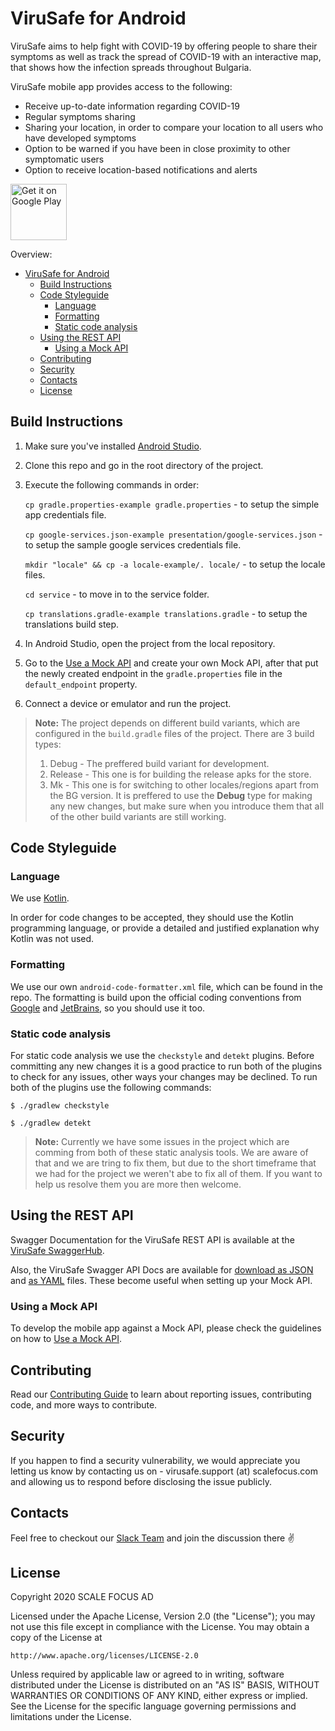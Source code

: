# ViruSafe for Android

ViruSafe aims to help fight with COVID-19 by offering people to share their symptoms as well as track the spread of COVID-19 with an interactive map, that shows how the infection spreads throughout Bulgaria.

ViruSafe mobile app provides access to the following:
- Receive up-to-date information regarding COVID-19
- Regular symptoms sharing
- Sharing your location, in order to compare your location to all users who have developed symptoms
- Option to be warned if you have been in close proximity to other symptomatic users
- Option to receive location-based notifications and alerts

<a href='https://play.google.com/store/apps/details?id=bg.government.virusafe&pcampaignid=pcampaignidMKT-Other-global-all-co-prtnr-py-PartBadge-Mar2515-1'><img alt='Get it on Google Play' src='https://play.google.com/intl/en_us/badges/static/images/badges/en_badge_web_generic.png' height="90"/></a>

Overview:
- [ViruSafe for Android](#virusafe-for-android)
  - [Build Instructions](#build-instructions)
  - [Code Styleguide](#code-styleguide)
    - [Language](#language)
    - [Formatting](#formatting)
    - [Static code analysis](#static-code-analysis)
  - [Using the REST API](#using-the-rest-api)
    - [Using a Mock API](#using-a-mock-api)
  - [Contributing](#contributing)
  - [Security](#security)
  - [Contacts](#contacts)
  - [License](#license)

## Build Instructions

1. Make sure you've installed [Android Studio](https://developer.android.com/studio/index.html).
2. Clone this repo and go in the root directory of the project.
3. Execute the following commands in order:
   
    `cp gradle.properties-example gradle.properties` - to setup the simple app credentials file.
    
    `cp google-services.json-example presentation/google-services.json` - to setup the sample google services credentials file.
    
    `mkdir "locale" && cp -a locale-example/. locale/` - to setup the locale files.
    
    `cd service` - to move in to the service folder.
    
    `cp translations.gradle-example translations.gradle` - to setup the translations build step.
4. In Android Studio, open the project from the local repository.
5. Go to the [Use a Mock API](Using-Mock-API.md) and create your own Mock API, after that put the newly created endpoint in the `gradle.properties` file in the `default_endpoint` property.
6. Connect a device or emulator and run the project.

> **Note:** The project depends on different build variants, which are configured in the `build.gradle` files of the project. There are 3 build types:
> 	1. Debug - The preffered build variant for development.
> 	2. Release - This one is for building the release apks for the store.
> 	3. Mk - This one is for switching to other locales/regions apart from the BG version.
> It is preffered to use the **Debug** type for making any new changes, but make sure when you introduce them that all of the other build variants are still working.

## Code Styleguide

### Language
We use [Kotlin](https://kotlinlang.org/).

In order for code changes to be accepted, they should use the Kotlin programming language, or provide a detailed and justified explanation why Kotlin was not used.

### Formatting
We use our own `android-code-formatter.xml` file, which can be found in the repo.
The formatting is build upon the official coding conventions from [Google](https://source.android.com/setup/contribute/code-style) and [JetBrains](https://kotlinlang.org/docs/reference/coding-conventions.html), so you should use it too.

### Static code analysis
For static code analysis we use the ```checkstyle``` and ```detekt``` plugins. 
Before committing any new changes it is a good practice to run both of the plugins to check for any issues, other ways your changes may be declined.
To run both of the plugins use the following commands:

```$ ./gradlew checkstyle```

```$ ./gradlew detekt```

> **Note:** Currently we have some issues in the project which are comming from both of these static analysis tools. 
We are aware of that and we are tring to fix them, but due to the short timeframe that we had for the project we weren't abe to fix all of them. 
If you want to help us resolve them you are more then welcome.

## Using the REST API

Swagger Documentation for the ViruSafe REST API is available at the [ViruSafe SwaggerHub](https://app.swaggerhub.com/apis-docs/ViruSafe/viru-safe_backend_rest_api/1.0.0).

Also, the ViruSafe Swagger API Docs are available for [download as JSON](https://api.swaggerhub.com/apis/ViruSafe/viru-safe_backend_rest_api/1.0.0) and [as YAML](https://api.swaggerhub.com/apis/ViruSafe/viru-safe_backend_rest_api/1.0.0/swagger.yaml) files. These become useful when setting up your Mock API.

### Using a Mock API

To develop the mobile app against a Mock API, please check the guidelines on how to [Use a Mock API](Using-Mock-API.md).

## Contributing

Read our [Contributing Guide](CONTRIBUTING.md) to learn about reporting issues, contributing code, and more ways to contribute.

## Security

If you happen to find a security vulnerability, we would appreciate you letting us know by contacting us on - virusafe.support (at) scalefocus.com and allowing us to respond before disclosing the issue publicly.

## Contacts

Feel free to checkout our [Slack Team](https://join.slack.com/t/virusafe/shared_invite/zt-dthph60w-KGyk_s6rjoGa6WjR7~tCAg) and join the discussion there ✌️

## License

Copyright 2020 SCALE FOCUS AD

Licensed under the Apache License, Version 2.0 (the "License");
you may not use this file except in compliance with the License.
You may obtain a copy of the License at

    http://www.apache.org/licenses/LICENSE-2.0

Unless required by applicable law or agreed to in writing, software
distributed under the License is distributed on an "AS IS" BASIS,
WITHOUT WARRANTIES OR CONDITIONS OF ANY KIND, either express or implied.
See the License for the specific language governing permissions and
limitations under the License.

